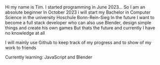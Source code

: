 Hi my name is Tim.
I started programming in June 2023...
So I am an absolute beginner
In October 2023 i will start my Bachelor in Computer Science in the university Hoschule Bonn-Rein-Sieg
In the future I want to become a full stack developer who can also use Blender, design simple things and create his own games
But thats the future and currently I have no knowledge at all

I will mainly use Github to keep track of my progress and to show of my work to friends

Currently learning: JavaScript and Blender
